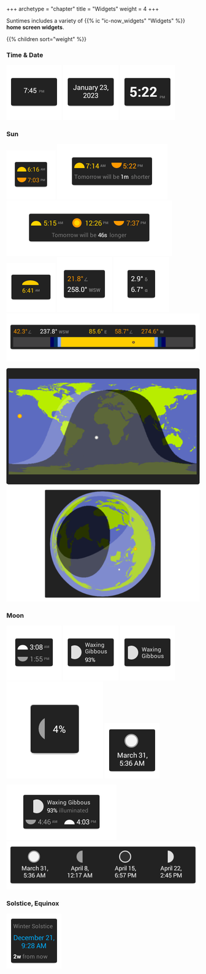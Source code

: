 +++
archetype = "chapter"
title = "Widgets"
weight = 4
+++

Suntimes includes a variety of 
{{% ic "ic-now_widgets" "Widgets" %}}
**home screen widgets**. 

{{% children sort="weight" %}}


### Time & Date

![Clock Widget (1x1)](images/clockwidget_1x1_preview.png?width=100px&classes=inline "Clock Widget")
![Date Widget (1x1)](images/datewidget_1x1_preview.png?width=100px&classes=inline "Date Widget")
![Clock Widget (3x1)](images/clockwidget_3x1_preview.png?width=100px&classes=inline "Clock Widget")


### Sun

![Sun Widget (1x1)](images/widget0_1x1_preview.png?width=100px&classes=inline "Sun Widget")
![Sun Widget (2x1)](images/widget0_2x1_preview.png?width=200px&classes=inline "Sun Widget")
![Sun Widget (3x1)](images/widget0_3x1_preview.png?width=300px&classes=inline "Sun Widget")
![Sun Widget (flippable)](images/widget1_preview.png?width=100px&classes=inline "Sun Widget")
![Sun Position Widget (1x1)](images/sunposwidget0_1x1_preview.png?width=100px&classes=inline "Sun Position Widget")
![Sun Position Widget (1x1)](images/sunposwidget1_1x1_preview.png?width=100px&classes=inline "Sun Position Widget")
![Sun Position Widget (3x1)](images/sunposwidget0_3x1_preview.png?width=300px&classes=inline "Sun Position Widget")

![Sun Position Widget (3x2)](images/sunposwidget0_3x2_preview.png?width=300px&classes=inline "Sun Position Widget")
![Sun Position Widget (3x3)](images/sunposwidget0_3x3_preview.png?width=300px&classes=inline "Sun Position Widget")


### Moon

![Moon Widget (1x1)](images/moonwidget0_1x1_preview.png?width=100px&classes=inline "Moon Widget")
![Moon Widget (1x1)](images/moonwidget1_1x1_preview.png?width=100px&classes=inline "Moon Widget")
![Moon Widget (1x1)](images/moonwidget2_1x1_preview.png?width=100px&classes=inline "Moon Widget")
![Moon Widget (1x1)](images/moonwidget3_1x1_preview.png?width=100px&classes=inline "Moon Widget")
![Moon Widget (1x1)](images/moonwidget4_1x1_preview.png?width=100px&classes=inline "Moon Widget")

![Moon Widget (2x1)](images/moonwidget0_2x1_preview.png?width=200px&classes=inline "Moon Widget")
![Moon Widget (3x1)](images/moonwidget0_3x1_preview.png?width=300px&classes=inline "Moon Widget")


### Solstice, Equinox

![Solstice Widget](images/widget2_preview.png?width=100px&classes=inline "Solstice Widget")

